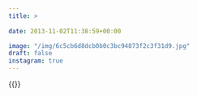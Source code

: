 ```yaml
---
title: >
  
date: 2013-11-02T11:38:59+00:00

image: "/img/6c5cb6d8dcb0b0c3bc94873f2c3f31d9.jpg"
draft: false
instagram: true
---
```


{{<photo src="/img/6c5cb6d8dcb0b0c3bc94873f2c3f31d9.jpg">}}

